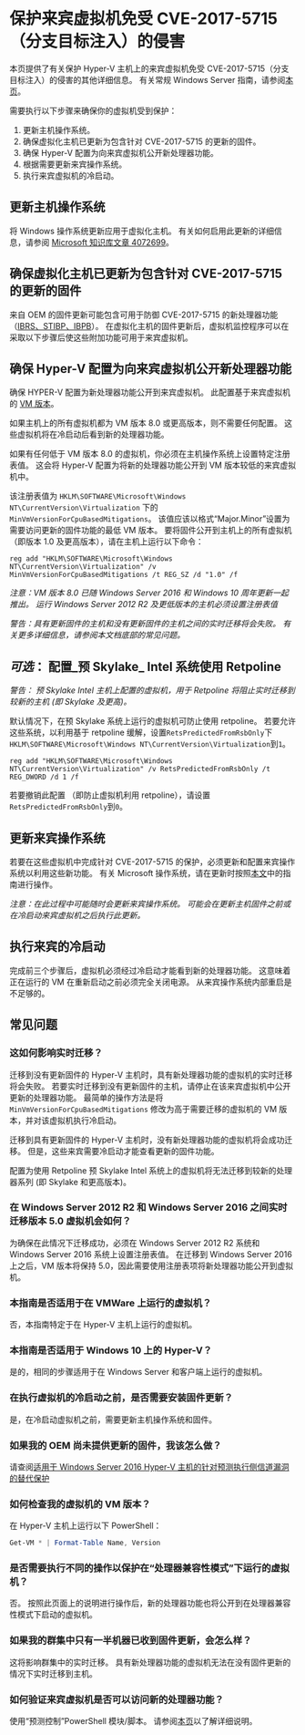 # <a name="protecting-guest-virtual-machines-from-cve-2017-5715-branch-target-injection"></a>保护来宾虚拟机免受 CVE-2017-5715（分支目标注入）的侵害

本页提供了有关保护 Hyper-V 主机上的来宾虚拟机免受 CVE-2017-5715（分支目标注入）的侵害的其他详细信息。  有关常规 Windows Server 指南，请参阅[本页](https://support.microsoft.com/help/4072698/windows-server-guidance-to-protect-against-the-speculative-execution)。

需要执行以下步骤来确保你的虚拟机受到保护：

1. 更新主机操作系统。
2. 确保虚拟化主机已更新为包含针对 CVE-2017-5715 的更新的固件。
3. 确保 Hyper-V 配置为向来宾虚拟机公开新处理器功能。
4. 根据需要更新来宾操作系统。 
5. 执行来宾虚拟机的冷启动。

## <a name="update-the-host-operating-system"></a>更新主机操作系统

将 Windows 操作系统更新应用于虚拟化主机。 有关如何启用此更新的详细信息，请参阅 [Microsoft 知识库文章 4072699](https://support.microsoft.com/help/4072699)。

## <a name="ensure-the-virtualization-host-has-been-updated-to-firmware-which-contains-updates-for-cve-2017-5715"></a>确保虚拟化主机已更新为包含针对 CVE-2017-5715 的更新的固件

来自 OEM 的固件更新可能包含可用于防御 CVE-2017-5715 的新处理器功能（[IBRS、STIBP、IBPB](https://newsroom.intel.com/wp-content/uploads/sites/11/2018/01/Intel-Analysis-of-Speculative-Execution-Side-Channels.pdf)）。  在虚拟化主机的固件更新后，虚拟机监控程序可以在采取以下步骤后使这些附加功能可用于来宾虚拟机。

## <a name="ensure-hyper-v-is-configured-to-expose-new-processor-capabilities-to-guest-virtual-machines"></a>确保 Hyper-V 配置为向来宾虚拟机公开新处理器功能

确保 HYPER-V 配置为新处理器功能公开到来宾虚拟机。  此配置基于来宾虚拟机的 [VM 版本](https://docs.microsoft.com/windows-server/virtualization/hyper-v/deploy/upgrade-virtual-machine-version-in-hyper-v-on-windows-or-windows-server)。 

如果主机上的所有虚拟机都为 VM 版本 8.0 或更高版本，则不需要任何配置。  这些虚拟机将在冷启动后看到新的处理器功能。

如果有任何低于 VM 版本 8.0 的虚拟机，你必须在主机操作系统上设置特定注册表值。  这会将 Hyper-V 配置为将新的处理器功能公开到 VM 版本较低的来宾虚拟机中。

该注册表值为 `HKLM\SOFTWARE\Microsoft\Windows NT\CurrentVersion\Virtualization` 下的 `MinVmVersionForCpuBasedMitigations`。  该值应该以格式“Major.Minor”设置为需要访问更新的固件功能的最低 VM 版本。  要将固件公开到主机上的所有虚拟机（即版本 1.0 及更高版本），请在主机上运行以下命令： 

```
reg add "HKLM\SOFTWARE\Microsoft\Windows NT\CurrentVersion\Virtualization" /v MinVmVersionForCpuBasedMitigations /t REG_SZ /d "1.0" /f
```
*注意：VM 版本 8.0 已随 Windows Server 2016 和 Windows 10 周年更新一起推出。  运行 Windows Server 2012 R2 及更低版本的主机必须设置注册表值*

*警告：具有更新固件的主机和没有更新固件的主机之间的实时迁移将会失败。  有关更多详细信息，请参阅本文档底部的常见问题。*

## <a name="optional-configure-pre-skylake-intel-systems-to-use-retpoline"></a>*可选*： 配置_预 Skylake_ Intel 系统使用 Retpoline

*警告： 预 Skylake Intel 主机上配置的虚拟机，用于 Retpoline 将阻止实时迁移到较新的主机 (即 Skylake 及更高)。*

默认情况下，在预 Skylake 系统上运行的虚拟机可防止使用 retpoline。  若要允许这些系统，以利用基于 retpoline 缓解，设置`RetsPredictedFromRsbOnly`下`HKLM\SOFTWARE\Microsoft\Windows NT\CurrentVersion\Virtualization`到`1`。 

```
reg add "HKLM\SOFTWARE\Microsoft\Windows NT\CurrentVersion\Virtualization" /v RetsPredictedFromRsbOnly /t REG_DWORD /d 1 /f
```

若要撤销此配置 （即防止虚拟机利用 retpoline），请设置`RetsPredictedFromRsbOnly`到`0`。

## <a name="update-the-guest-operating-system"></a>更新来宾操作系统

若要在这些虚拟机中完成针对 CVE-2017-5715 的保护，必须更新和配置来宾操作系统以利用这些新功能。  有关 Microsoft 操作系统，请在更新时按照[本文](https://support.microsoft.com/help/4072698/windows-server-guidance-to-protect-against-the-speculative-execution)中的指南进行操作。

*注意：在此过程中可能随时会更新来宾操作系统。  可能会在更新主机固件之前或在冷启动来宾虚拟机之后执行此更新。*

## <a name="perform-a-cold-boot-of-the-guest"></a>执行来宾的冷启动

完成前三个步骤后，虚拟机必须经过冷启动才能看到新的处理器功能。  这意味着正在运行的 VM 在重新启动之前必须完全关闭电源。  从来宾操作系统内部重启是不足够的。

## <a name="frequently-asked-questions"></a>常见问题

### <a name="how-does-this-impact-live-migration"></a>这如何影响实时迁移？

迁移到没有更新固件的 Hyper-V 主机时，具有新处理器功能的虚拟机的实时迁移将会失败。  若要实时迁移到没有更新固件的主机，请停止在该来宾虚拟机中公开更新的处理器功能。  最简单的操作方法是将 `MinVmVersionForCpuBasedMitigations` 修改为高于需要迁移的虚拟机的 VM 版本，并对该虚拟机执行冷启动。

迁移到具有更新固件的 Hyper-V 主机时，没有新处理器功能的虚拟机将会成功迁移。  但是，这些来宾需要冷启动才能查看更新的固件功能。

配置为使用 Retpoline 预 Skylake Intel 系统上的虚拟机将无法迁移到较新的处理器系列 (即 Skylake 和更高版本)。

### <a name="what-about-live-migration-of-version-50-virtual-machines-between-windows-server-2012r2-and-windows-server-2016"></a>在 Windows Server 2012 R2 和 Windows Server 2016 之间实时迁移版本 5.0 虚拟机会如何？
为确保在此情况下迁移成功，必须在 Windows Server 2012 R2 系统和 Windows Server 2016 系统上设置注册表值。  在迁移到 Windows Server 2016 上之后，VM 版本将保持 5.0，因此需要使用注册表项将新处理器功能公开到虚拟机。  

### <a name="does-this-guidance-apply-to-virtual-machines-running-on-vmware"></a>本指南是否适用于在 VMWare 上运行的虚拟机？
否，本指南特定于在 Hyper-V 主机上运行的虚拟机。

### <a name="does-this-guidance-apply-to-hyper-v-on-windows-10"></a>本指南是否适用于 Windows 10 上的 Hyper-V？
是的，相同的步骤适用于在 Windows Server 和客户端上运行的虚拟机。

### <a name="do-i-need-to-install-the-firmware-updates-before-performing-a-cold-boot-of-the-virtual-machines"></a>在执行虚拟机的冷启动之前，是否需要安装固件更新？
是，在冷启动虚拟机之前，需要更新主机操作系统和固件。

### <a name="what-can-i-do-if-my-oem-does-not-yet-provide-an-updated-firmware"></a>如果我的 OEM 尚未提供更新的固件，我该怎么做？
请查阅[适用于 Windows Server 2016 Hyper-V 主机的针对预测执行侧信道漏洞的替代保护](https://docs.microsoft.com/virtualization/hyper-v-on-windows/CVE-2017-5715-and-hyper-v-hosts)

### <a name="how-do-i-check-the-vm-version-for-my-virtual-machines"></a>如何检查我的虚拟机的 VM 版本？
在 Hyper-V 主机上运行以下 PowerShell：
``` PowerShell
Get-VM * | Format-Table Name, Version  
```

### <a name="do-i-need-to-do-something-different-to-protect-virtual-machines-running-under-processor-compatibility-mode"></a>是否需要执行不同的操作以保护在“处理器兼容性模式”下运行的虚拟机？
否。  按照此页面上的说明进行操作后，新的处理器功能也将公开到在处理器兼容性模式下启动的虚拟机。

### <a name="what-if-only-half-of-the-machines-in-my-cluster-have-received-a-firmware-update"></a>如果我的群集中只有一半机器已收到固件更新，会怎么样？
这将影响群集中的实时迁移。  具有新处理器功能的虚拟机无法在没有固件更新的情况下实时迁移到主机。  

### <a name="how-can-i-validate-that-the-guest-virtual-machine-has-access-to-the-new-processor-features"></a>如何验证来宾虚拟机是否可以访问新的处理器功能？
使用“预测控制”PowerShell 模块/脚本。  请参阅[本页](https://support.microsoft.com/help/4072698/windows-server-guidance-to-protect-against-the-speculative-execution)以了解详细说明。

